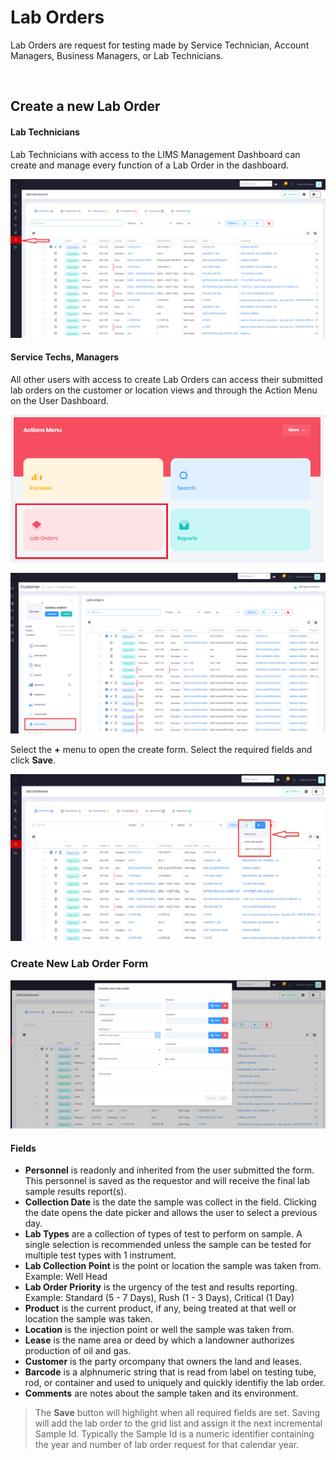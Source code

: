 ﻿# Lab Orders

Lab Orders are request for testing made by Service Technician, Account Managers, Business Managers, or Lab Technicians.

<br>

## Create a new Lab Order

#### Lab Technicians

Lab Technicians with access to the LIMS Management Dashboard can create and manage every function of a Lab Order in the dashboard.

![image-create-lab-order](../images/LIMSGrid.PNG)


#### Service Techs, Managers

All other users with access to create Lab Orders can access their submitted lab orders on the customer or location views and through the Action Menu on the User Dashboard.

![image-user-dashboard-actions-menu](../images/User-Dashboard-Actions-Menu.PNG)

![image-customers-lab-orders](../images/Customers-Lab-Orders.PNG)



Select the **+** menu to open the create form.  Select the required fields and click **Save**.

![image-dashboard-create-lab-order](../images/LIMS-Dashboard-Create-Lab-Order.png)


### Create New Lab Order Form
![image-create-lab-order](../images/Create-Lab-Order.PNG)


#### Fields
  * **Personnel** is readonly and inherited from the user submitted the form.  This personnel is saved as the requestor and will receive the final lab sample results report(s).
  * **Collection Date** is the date the sample was collect in the field.  Clicking the date opens the date picker and allows the user to select a previous day.
  * **Lab Types** are a collection of types of test to perform on sample.  A single selection is recommended unless the sample can be tested for multiple test types with 1 instrument.
  * **Lab Collection Point** is the point or location the sample was taken from.  Example:  Well Head
  * **Lab Order Priority**  is the urgency of the test and results reporting.  Example:  Standard (5 - 7 Days), Rush (1 - 3 Days), Critical (1 Day)
  * **Product** is the current product, if any, being treated at that well or location the sample was taken.
  * **Location**  is the injection point or well the sample was taken from.
  * **Lease**  is the name area or deed by which a landowner authorizes production of oil and gas.
  * **Customer**  is the party orcompany that owners the land and leases.
  * **Barcode** is a alphnumeric string that is read from label on testing tube, rod, or container and used to uniquely and quickly identifiy the lab order.
  * **Comments** are notes about the sample taken and its environment.



> The **Save** button will highlight when all required fields are set.  Saving will add the lab order to the grid list and assign it the next incremental Sample Id.  Typically the Sample Id is a numeric identifier containing the year and number of lab order request for that calendar year.